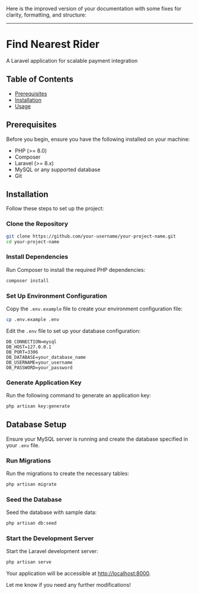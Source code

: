 Here is the improved version of your documentation with some fixes for clarity, formatting, and structure:

---

# Find Nearest Rider

A Laravel application for scalable payment integration

## Table of Contents

- [Prerequisites](#prerequisites)
- [Installation](#installation)
- [Usage](#usage)



## Prerequisites

Before you begin, ensure you have the following installed on your machine:

- PHP (>= 8.0)
- Composer
- Laravel (>= 8.x)
- MySQL or any supported database
- Git

## Installation

Follow these steps to set up the project:

### Clone the Repository

```bash
git clone https://github.com/your-username/your-project-name.git
cd your-project-name
```

### Install Dependencies

Run Composer to install the required PHP dependencies:

```bash
composer install
```

### Set Up Environment Configuration

Copy the `.env.example` file to create your environment configuration file:

```bash
cp .env.example .env
```

Edit the `.env` file to set up your database configuration:

```plaintext
DB_CONNECTION=mysql
DB_HOST=127.0.0.1
DB_PORT=3306
DB_DATABASE=your_database_name
DB_USERNAME=your_username
DB_PASSWORD=your_password
```

### Generate Application Key

Run the following command to generate an application key:

```bash
php artisan key:generate
```

## Database Setup

Ensure your MySQL server is running and create the database specified in your `.env` file.

### Run Migrations

Run the migrations to create the necessary tables:

```bash
php artisan migrate
```

### Seed the Database

Seed the database with sample data:

```bash
php artisan db:seed
```

### Start the Development Server

Start the Laravel development server:

```bash
php artisan serve
```

Your application will be accessible at [http://localhost:8000](http://localhost:8000).


Let me know if you need any further modifications!
